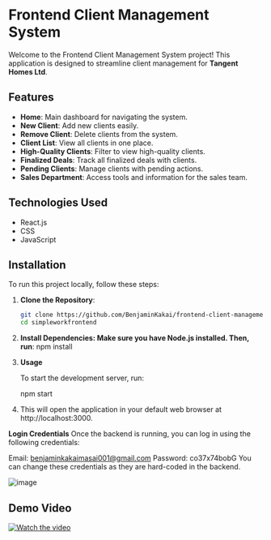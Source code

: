 # Frontend Client Management System

Welcome to the Frontend Client Management System project! This application is designed to streamline client management for **Tangent Homes Ltd**.

## Features
- **Home**: Main dashboard for navigating the system.
- **New Client**: Add new clients easily.
- **Remove Client**: Delete clients from the system.
- **Client List**: View all clients in one place.
- **High-Quality Clients**: Filter to view high-quality clients.
- **Finalized Deals**: Track all finalized deals with clients.
- **Pending Clients**: Manage clients with pending actions.
- **Sales Department**: Access tools and information for the sales team.

## Technologies Used
- React.js
- CSS
- JavaScript

## Installation

To run this project locally, follow these steps:

1. **Clone the Repository**:
   ```bash
   git clone https://github.com/BenjaminKakai/frontend-client-management-system.git
   cd simpleworkfrontend
2. **Install Dependencies: Make sure you have Node.js installed. Then, run**:
   npm install
   
4. **Usage**

   To start the development server, run:

   npm start

6. This will open the application in your default web browser at http://localhost:3000.

**Login Credentials**
Once the backend is running, you can log in using the following credentials:

Email: benjaminkakaimasai001@gmail.com
Password: co37x74bobG
You can change these credentials as they are hard-coded in the backend.

![image](https://github.com/user-attachments/assets/108c9103-fce9-44c7-9d3d-a4824efabc9a)

## Demo Video
[![Watch the video](https://img.youtube.com/vi/aM3lSyn37Pw/0.jpg)](https://youtu.be/aM3lSyn37Pw)




